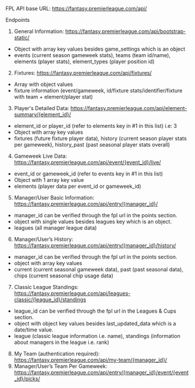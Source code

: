 
FPL API base URL: https://fantasy.premierleague.com/api/

Endpoints  
1. General Information: https://fantasy.premierleague.com/api/bootstrap-static/
- Object with array key values besides game_settings which is an object
- events (current season gameweek stats), teams (team id/name), elements (player stats), element_types (player position id)

2. Fixtures: https://fantasy.premierleague.com/api/fixtures/
- Array with object values
- fixture information (event/gameweek, id/fixture stats/identifier/fixture with team + element/player stat)

3. Player's Detailed Data: https://fantasy.premierleague.com/api/element-summary/{element_id}/
- element_id or player_id (refer to elements key in #1 in this list) i.e: 3
- Object with array key values
- fixtures (future fixture player data), history (current season player stats per gameweek), history_past (past seasonal player stats overall)

4. Gameweek Live Data: https://fantasy.premierleague.com/api/event/{event_id}/live/
- event_id or gameweek_id (refer to events key in #1 in this list)
- Object with 1 array key value
- elements (player data per event_id or gameweek_id)

5. Manager/User Basic Information: https://fantasy.premierleague.com/api/entry/{manager_id}/
- manager_id can be verified through the fpl url in the points section.
- object with single values besides leagues key which is an object.
- leagues (all manager league data)

6. Manager/User’s History: https://fantasy.premierleague.com/api/entry/{manager_id}/history/
- manager_id can be verified through the fpl url in the points section.
- object with array key values
- current (current seasonal gameweek data), past (past seasonal data), chips (current seasonal chip usage data)

7. Classic League Standings: https://fantasy.premierleague.com/api/leagues-classic/{league_id}/standings
- league_id can be verified through the fpl url in the Leagues & Cups section.
- object with object key values besides last_updated_data which is a date/time value.
- league (classic league information i.e. name), standings (information about managers in the league i.e. rank)

8. My Team (authentication required): https://fantasy.premierleague.com/api/my-team/{manager_id}/
9. Manager/User’s Team Per Gameweek: https://fantasy.premierleague.com/api/entry/{manager_id}/event/{event_id}/picks/